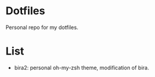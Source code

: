 # Dotfiles

Personal repo for my dotfiles.

# List

- bira2: personal oh-my-zsh theme, modification of bira.
